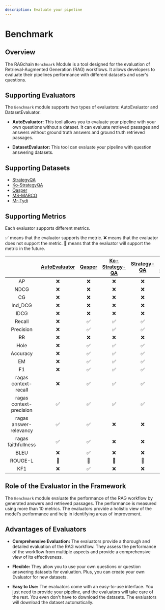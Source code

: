 ```yaml
---
description: Evaluate your pipeline
---
```


# Benchmark

## Overview

The RAGchain `Benchmark` Module is a tool designed for the evaluation of Retrieval-Augmented Generation (RAG) workflows.
It allows developers to evaluate their pipelines performance with different datasets and user's questions.

## Supporting Evaluators

The `Benchmark` module supports two types of evaluators: AutoEvaluator and DatasetEvaluator.

- **AutoEvaluator:** This tool allows you to evaluate your pipeline with your own questions without a dataset. It can
  evaluate retrieved passages and answers without ground truth answers and ground truth retrieved passages.

- **DatasetEvaluator:** This tool can evaluate your pipeline with question answering datasets.
  

## Supporting Datasets
- [StrategyQA](https://allenai.org/data/strategyqa)
- [Ko-StrategyQA](https://huggingface.co/datasets/NomaDamas/Ko-StrategyQA)
- [Qasper](https://allenai.org/data/qasper)
- [MS-MARCO](./dataset-evaluator/ms-marco.md)
- [Mr-Tydi](./dataset-evaluator/mr-tydi.md)

## Supporting Metrics

Each evaluator supports different metrics.

✅ means that the evaluator supports the metric.
❌ means that the evaluator does not support the metric.
🚧 means that the evaluator will support the metric in the future.

|                         | [AutoEvaluator](./auto-evaluator.md) | [Qasper](./dataset-evaluator/qasper.md) | [Ko-Strategy-QA](./dataset-evaluator/ko-strategy-qa.md) | [Strategy-QA](./dataset-evaluator/strategy-qa.md) | [ms-marco](./dataset-evaluator/ms-marco.md) | [mr-tydi](./dataset-evaluator/mr-tydi.md) | [nfcorpus](./dataset-evaluator/nfcorpus.md) |
|:-----------------------:|:------------------------------------:|:---------------------------------------:|:-------------------------------------------------------:|:-------------------------------------------------:|:-------------------------------------------:|:-----------------------------------------:|:-----------------------------------------:|
|           AP            |                  ❌                   |                    ❌                    |                            ❌                            |                         ❌                         |                      ✅                      |                      ❌                      |                      ❌                      |
|          NDCG           |                  ❌                   |                    ❌                    |                            ❌                            |                         ❌                         |                      ✅                      |                      ❌                      |                      ❌                      |
|           CG            |                  ❌                   |                    ❌                    |                            ❌                            |                         ❌                         |                      ✅                      |                      ❌                      |                      ❌                      |
|         Ind_DCG         |                  ❌                   |                    ❌                    |                            ❌                            |                         ❌                         |                      ✅                      |                      ❌                      |                      ❌                      |
|          IDCG           |                  ❌                   |                    ❌                    |                            ❌                            |                         ❌                         |                      ✅                      |                      ❌                      |                      ❌                      |
|         Recall          |                  ❌                   |                    ✅                    |                            ✅                            |                         ✅                         |                      ✅                      |                      ✅                      |                      ✅                      |
|        Precision        |                  ❌                   |                    ✅                    |                            ✅                            |                         ✅                         |                      ✅                      |                      ✅                      |                      ✅                      |
|           RR            |                  ❌                   |                    ❌                    |                            ❌                            |                         ❌                         |                      ✅                      |                      ❌                      |                      ❌                      |
|          Hole           |                  ❌                   |                    ✅                    |                            ✅                            |                         ✅                         |                      ✅                      |                      ✅                      |                      ✅                      |
|        Accuracy         |                  ❌                   |                    ✅                    |                            ✅                            |                         ✅                         |                      ✅                      |                      ✅                      |                      ✅                      |
|           EM            |                  ❌                   |                    ✅                    |                            ✅                            |                         ✅                         |                      ✅                      |                      ✅                      |                      ✅                      |
|           F1            |                  ❌                   |                    ✅                    |                            ✅                            |                         ✅                         |                      ✅                      |                      ✅                      |                      ✅                      |
|  ragas context-recall   |                  ❌                   |                    ✅                    |                            ✅                            |                         ✅                         |                      ✅                      |                      ✅                      |                      ❌                      |
| ragas context-precision |                  ✅                   |                    ✅                    |                            ✅                            |                         ✅                         |                      ✅                      |                      ✅                      |                      ✅                      |
| ragas answer-relevancy  |                  ✅                   |                    ✅                    |                            ❌                            |                         ❌                         |                      ✅                      |                      ❌                      |                      ❌                      |
|   ragas faithfullness   |                  ✅                   |                    ✅                    |                            ❌                            |                         ❌                         |                      ✅                      |                      ❌                      |                      ❌                      |
|          BLEU           |                  ❌                   |                    ✅                    |                            ❌                            |                         ❌                         |                      ✅                      |                      ❌                      |                      ❌                      |
|         ROUGE-L         |                  🚧                  |                   🚧                    |                           🚧                            |                        🚧                         |                     🚧                      |                      🚧                      |                      ❌                      |
|           KF1           |                  ❌                   |                    ✅                    |                            ❌                            |                         ❌                         |                      ✅                      |                      ❌                      |                      ❌                      |

## Role of the Evaluator in the Framework

The `Benchmark` module evaluate the performance of the RAG workflow by generated answers and retrieved passages. The
performance is measured using more than 10 metrics. The evaluators provide a holistic view of the model's performance
and help in identifying areas of improvement.

## Advantages of Evaluators

- **Comprehensive Evaluation:** The evaluators provide a thorough and detailed evaluation of the RAG workflow. They
  assess the performance of the workflow from multiple aspects and provide a comprehensive view of its effectiveness.

- **Flexible:** They allow you to use your own questions or question answering datasets for evaluation. Plus, you can
  create your own Evaluator for new datasets.

- **Easy to Use:** The evaluators come with an easy-to-use interface. You just need to provide your pipeline, and the
  evaluators will take care of the rest. You even don't have to download the datasets. The evaluators will download the
  dataset automatically.
